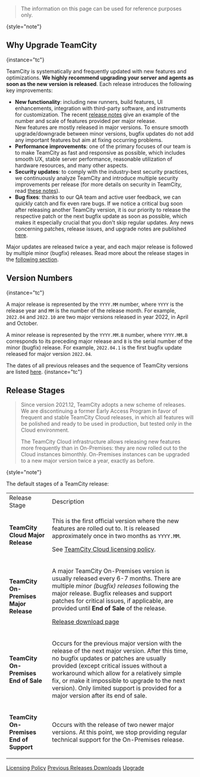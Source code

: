 [//]: # (title: TeamCity Release Cycle)
[//]: # (auxiliary-id: TeamCity Release Cycle)

>The information on this page can be used for reference purposes only.
> 
{style="note"}

## Why Upgrade TeamCity
{instance="tc"}

TeamCity is systematically and frequently updated with new features and optimizations. __We highly recommend upgrading your server and agents as soon as the new version is released__. Each release introduces the following key improvements:
* __New functionality__: including new runners, build features, UI enhancements, integration with third-party software, and instruments for customization. The recent [release notes](what-s-new-in-teamcity.md) give an example of the number and scale of features provided per major release.  
  New features are mostly released in major versions. To ensure smooth upgrade/downgrade between minor versions, bugfix updates do not add any important features but aim at fixing occurring problems.
* __Performance improvements__: one of the primary focuses of our team is to make TeamCity as fast and responsive as possible, which includes smooth UX, stable server performance, reasonable utilization of hardware resources, and many other aspects.
* __Security updates__: to comply with the industry-best security practices, we continuously analyze TeamCity and introduce multiple security improvements per release (for more details on security in TeamCity, read [these notes](security-notes.md)).
* __Bug fixes__: thanks to our QA team and active user feedback, we can quickly catch and fix even rare bugs. If we notice a critical bug soon after releasing another TeamCity version, it is our priority to release the respective patch or the next bugfix update as soon as possible, which makes it especially crucial that you don't skip regular updates. Any news concerning patches, release issues, and upgrade notes are published [here](upgrade-notes.md).

Major updates are released twice a year, and each major release is followed by multiple minor (bugfix) releases. Read more about the release stages in the [following section](#Release+Stages).

## Version Numbers
{instance="tc"}

A major release is represented by the `YYYY.MM` number, where `YYYY` is the release year and `MM` is the number of the release month. For example, `2022.04` and `2022.10` are two major versions released in year 2022, in April and October.

A minor release is represented by the `YYYY.MM.B` number, where `YYYY.MM.B` corresponds to its preceding major release and `B` is the serial number of the minor (bugfix) release. For example, `2022.04.1` is the first bugfix update released for major version `2022.04`.

The dates of all previous releases and the sequence of TeamCity versions are listed [here](previous-releases-downloads.md).
{instance="tc"}

## Release Stages

>Since version 2021.12, TeamCity adopts a new scheme of releases. We are discontinuing a former Early Access Program in favor of frequent and stable TeamCity Cloud releases, in which all features will be polished and ready to be used in production, but tested only in the Cloud environment.
> 
>The TeamCity Cloud infrastructure allows releasing new features more frequently than in On-Premises: they are now rolled out to the Cloud instances bimonthly. On-Premises instances can be upgraded to a new major version twice a year, exactly as before.
> 
{style="note"}

The default stages of a TeamCity release:

<table>

<tr>

<td>Release Stage</td>
<td>Description</td>

</tr>

<tr>

<td>

__TeamCity Cloud Major Release__

</td>

<td>

This is the first official version where the new features are rolled out to. It is released approximately once in two months as `YYYY.MM`.

See [TeamCity Cloud licensing policy](https://www.jetbrains.com/help/teamcity/cloud/teamcity-cloud-subscription-and-licensing.html).

</td>

</tr>

<tr>

<td>

__TeamCity On-Premises Major Release__

</td>

<td>

A major TeamCity On-Premises version is usually released every 6-7 months. There are multiple _minor (bugfix) releases_ following the major release. Bugfix releases and support patches for critical issues, if applicable, are provided until __End of Sale__ of the release.

[Release download page](https://www.jetbrains.com/teamcity/download/)

</td>

</tr>

<tr>

<td>

__TeamCity On-Premises End of Sale__

</td>

<td>

Occurs for the previous major version with the release of the next major version. After this time, no bugfix updates or patches are usually provided (except critical issues without a workaround which allow for a relatively simple fix, or make it impossible to upgrade to the next version). Only limited support is provided for a major version after its end of sale.

</td>

</tr>

<tr>

<td>

__TeamCity On-Premises End of Support__

</td>

<td>

Occurs with the release of two newer major versions. At this point, we stop providing regular technical support for the On-Premises release.

</td>

</tr>

</table>


<seealso>
        <category ref="installation">
            <a href="licensing-policy.md" instance="tc">Licensing Policy</a>
            <a href="previous-releases-downloads.md" instance="tc">Previous Releases Downloads</a>
            <a href="upgrading-teamcity-server-and-agents.md" instance="tc">Upgrade</a>
        </category>
</seealso>
